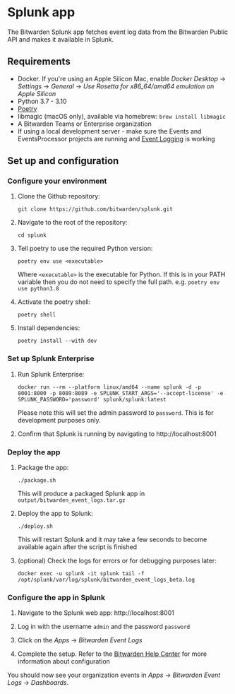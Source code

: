# Splunk app

The Bitwarden Splunk app fetches event log data from the Bitwarden Public API and makes it available
in Splunk.

## Requirements

- Docker. If you're using an Apple Silicon Mac, enable _Docker Desktop_ -> _Settings_ -> _General_
  -> _Use Rosetta for x86_64/amd64 emulation on Apple Silicon_
- Python 3.7 - 3.10
- [Poetry][poetry]
- libmagic (macOS only), available via homebrew: `brew install libmagic`
- A Bitwarden Teams or Enterprise organization
- If using a local development server - make sure the Events and EventsProcessor projects are
  running and [Event Logging](../server/events.md) is working

## Set up and configuration

### Configure your environment

1. Clone the Github repository:

   ```
   git clone https://github.com/bitwarden/splunk.git
   ```

2. Navigate to the root of the repository:

   ```
   cd splunk
   ```

3. Tell poetry to use the required Python version:

   ```
   poetry env use <executable>
   ```

   Where `<executable>` is the executable for Python. If this is in your PATH variable then you do
   not need to specify the full path. e.g. `poetry env use python3.8`

4. Activate the poetry shell:

   ```
   poetry shell
   ```

5. Install dependencies:

   ```
   poetry install --with dev
   ```

### Set up Splunk Enterprise

1. Run Splunk Enterprise:

   ```
   docker run --rm --platform linux/amd64 --name splunk -d -p 8001:8000 -p 8089:8089 -e SPLUNK_START_ARGS='--accept-license' -e SPLUNK_PASSWORD='password' splunk/splunk:latest
   ```

   Please note this will set the admin password to `password`. This is for development purposes
   only.

2. Confirm that Splunk is running by navigating to http://localhost:8001

### Deploy the app

1. Package the app:

   ```
   ./package.sh
   ```

   This will produce a packaged Splunk app in `output/bitwarden_event_logs.tar.gz`

2. Deploy the app to Splunk:

   ```
   ./deploy.sh
   ```

   This will restart Splunk and it may take a few seconds to become available again after the script
   is finished

3. (optional) Check the logs for errors or for debugging purposes later:
   ```
   docker exec -u splunk -it splunk tail -f /opt/splunk/var/log/splunk/bitwarden_event_logs_beta.log
   ```

### Configure the app in Splunk

1. Navigate to the Splunk web app: http://localhost:8001

2. Log in with the username `admin` and the password `password`

3. Click on the _Apps_ -> _Bitwarden Event Logs_

4. Complete the setup. Refer to the [Bitwarden Help Center][Bitwarden Splunk SIEM] for more
   information about configuration

You should now see your organization events in _Apps_ -> _Bitwarden Event Logs_ -> _Dashboards_.

[Bitwarden Splunk SIEM]: https://bitwarden.com/help/splunk-siem/
[poetry]: https://python-poetry.org/docs/#installation
